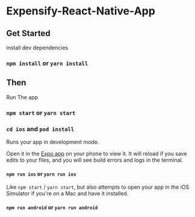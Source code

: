 # Expensify-React-Native-App

## Get Started

install dev dependencies

### `npm install` or `yarn install`

## Then

Run The app

### `npm start` or `yarn start`
### `cd ios` and `pod install`

Runs your app in development mode.

Open it in the [Expo app](https://expo.io) on your phone to view it. It will reload if you save edits to your files, and you will see build errors and logs in the terminal.

#### `npm run ios` or `yarn run ios`

Like `npm start` / `yarn start`, but also attempts to open your app in the iOS Simulator if you're on a Mac and have it installed.

#### `npm run android` or `yarn run android`



